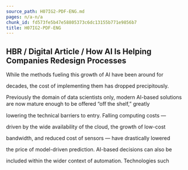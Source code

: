 ```yaml
---
source_path: H07IG2-PDF-ENG.md
pages: n/a-n/a
chunk_id: fd573fe5b47e58805373c6dc13155b771e9856b7
title: H07IG2-PDF-ENG
---
```

## HBR / Digital Article / How AI Is Helping Companies Redesign Processes

While the methods fueling this growth of AI have been around for

decades, the cost of implementing them has dropped precipitously.

Previously the domain of data scientists only, modern AI-based solutions are now mature enough to be oﬀered “oﬀ the shelf,” greatly

lowering the technical barriers to entry. Falling computing costs —

driven by the wide availability of the cloud, the growth of low-cost

bandwidth, and reduced cost of sensors — have drastically lowered

the price of model-driven prediction. AI-based decisions can also be

included within the wider context of automation. Technologies such
